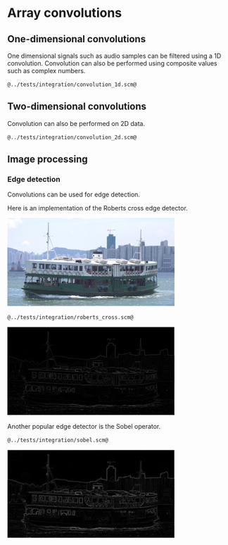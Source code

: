 # Array convolutions
## One-dimensional convolutions

One dimensional signals such as audio samples can be filtered using a 1D convolution.
Convolution can also be performed using composite values such as complex numbers.

```Scheme
@../tests/integration/convolution_1d.scm@
```

## Two-dimensional convolutions

Convolution can also be performed on 2D data.

```Scheme
@../tests/integration/convolution_2d.scm@
```

## Image processing

### Edge detection

Convolutions can be used for edge detection.

Here is an implementation of the Roberts cross edge detector.

![star-ferry.jpg](star-ferry.jpg "Test input image")

```Scheme
@../tests/integration/roberts_cross.scm@
```

![roberts-cross.jpg](roberts-cross.jpg "Roberts cross edge detector")

Another popular edge detector is the Sobel operator.

```Scheme
@../tests/integration/sobel.scm@
```

![sobel.jpg](sobel.jpg "Sobel edges")
